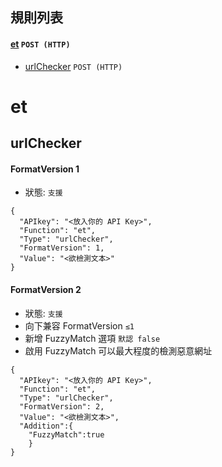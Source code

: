 ##  規則列表
#### [et](#et) `POST (HTTP)`
- [urlChecker](#urlchecker) `POST (HTTP)`

# et
## urlChecker
#### FormatVersion 1
- 狀態: `支援`
```
{
  "APIkey": "<放入你的 API Key>",
  "Function": "et",
  "Type": "urlChecker",
  "FormatVersion": 1,
  "Value": "<欲檢測文本>"
}
```
#### FormatVersion 2
- 狀態: `支援`
- 向下兼容 FormatVersion `≤1`
- 新增 FuzzyMatch 選項 `默認 false`
- 啟用 FuzzyMatch 可以最大程度的檢測惡意網址
```
{
  "APIkey": "<放入你的 API Key>",
  "Function": "et",
  "Type": "urlChecker",
  "FormatVersion": 2,
  "Value": "<欲檢測文本>",
  "Addition":{
    "FuzzyMatch":true
    }
}
```
